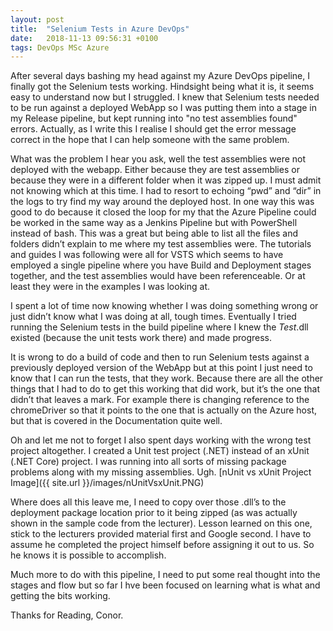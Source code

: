 ```yaml
---
layout: post
title:  "Selenium Tests in Azure DevOps"
date:   2018-11-13 09:56:31 +0100
tags: DevOps MSc Azure
---
```


 After several days bashing my head against my Azure DevOps pipeline, I finally got the Selenium tests working. Hindsight being what it is, it seems easy to understand now but I struggled. I knew that Selenium tests needed to be run against a deployed WebApp so I was putting them into a stage in my Release pipeline, but kept running into "no test assemblies found" errors. Actually, as I write this I realise I should get the error message correct in the hope that I can help someone with the same problem.

What was the problem I hear you ask, well the test assemblies were not deployed with the webapp. Either because they are test assemblies or because they were in a different folder when it was zipped up. I must admit not knowing which at this time. I had to resort to echoing “pwd” and “dir” in the logs to try find my way around the deployed host. In one way this was good to do because it closed the loop for my that the Azure Pipeline could be worked in the same way as a Jenkins Pipeline but with PowerShell instead of bash. This was a great but being able to list all the files and folders didn’t explain to me where my test assemblies were. The tutorials and guides I was following were all for VSTS which seems to have employed a single pipeline where you have Build and Deployment stages together, and the test assemblies would have been referenceable. Or at least they were in the examples I was looking at.

I spent a lot of time now knowing whether I was doing something wrong or just didn’t know what I was doing at all, tough times. Eventually I tried running the Selenium tests in the build pipeline where I knew the *Test*.dll existed (because the unit tests work there) and made progress. 

It is wrong to do a build of code and then to run Selenium tests against a previously deployed version of the WebApp but at this point I just need to know that I can run the tests, that they work. Because there are all the other things that I had to do to get this working that did work, but it’s the one that didn’t that leaves a mark. For example there is changing reference to the chromeDriver so that it points to the one that is actually on the Azure host, but that is covered in the Documentation quite well. 

Oh and let me not to forget I also spent days working with the wrong test project altogether. I created a Unit test project (.NET) instead of an xUnit (.NET Core) project. I was running into all sorts of missing package problems along with my missing assemblies. Ugh.
[nUnit vs xUnit Project Image]({{ site.url }}/images/nUnitVsxUnit.PNG)

Where does all this leave me, I need to copy over those .dll’s to the deployment package location prior to it being zipped (as was actually shown in the sample code from the lecturer). Lesson learned on this one, stick to the lecturers provided material first and Google second. I have to assume he completed the project himself before assigning it out to us. So he knows it is possible to accomplish.

Much more to do with this pipeline, I need to put some real thought into the stages and flow but so far I hve been focused on learning what is what and getting the bits working.

Thanks for Reading,
Conor.